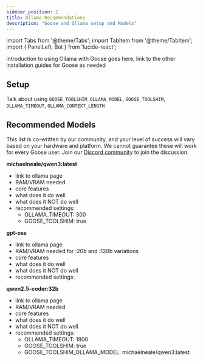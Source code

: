 ```yaml
---
sidebar_position: 2
title: Ollama Recommendations
description: "Goose and Ollama setup and Models"
---
```


import Tabs from '@theme/Tabs';
import TabItem from '@theme/TabItem';
import { PanelLeft, Bot } from 'lucide-react';


introduction to using Ollama with Goose goes here, link to the other installation guides for Goose as needed

## Setup

Talk about using `GOOSE_TOOLSHIM_OLLAMA_MODEL`, `GOOSE_TOOLSHIM`, `OLLAMA_TIMEOUT`, `OLLAMA_CONTEXT_LENGTH`

## Recommended Models

This list is co-written by our community, and your level of success will vary based on your hardware and platform. We cannot guarantee these will work for every Goose user. Join our [Discord community](https://discord.gg/block-opensource) to join the discussion.

**michaelneale/qwen3:latest**
- link to ollama page
- RAM/VRAM needed
- core features
- what does it do well
- what does it NOT do well
- recommended settings:
    - OLLAMA_TIMEOUT: 300
    - GOOSE_TOOLSHIM: true

**gpt-oss**
- link to ollama page
- RAM/VRAM needed for :20b and :120b variations
- core features
- what does it do well
- what does it NOT do well
- recommended settings:

**qwen2.5-coder:32b**
- link to ollama page
- RAM/VRAM needed
- core features
- what does it do well
- what does it NOT do well
- recommended settings:
    - OLLAMA_TIMEOUT: 1800
    - GOOSE_TOOLSHIM: true
    - GOOSE_TOOLSHIM_OLLAMA_MODEL: michaelneale/qwen3:latest

